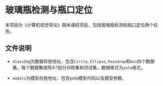 # 玻璃瓶检测与瓶口定位

本项目为《计算机视觉导论》期末课程项目，包括玻璃瓶检测和瓶口定位两个任务。

## 文件说明

- `GlassImg`为数据存放地址，包含`Circle`, `Ellipse`, `Raindrop`和`mix`四个数据集，每个数据集按照4:1划分训练集和测试集，数据格式为`yolo`格式。

- `models`为模型存放地址，包含yolo模型代码以及模型参数。
